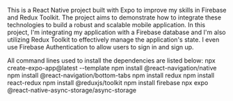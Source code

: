 This is a React Native project built with Expo to improve my skills in Firebase and Redux Toolkit. The project aims to demonstrate how to integrate these technologies to build a robust and scalable mobile application.
In this project, I'm integrating my application with a Firebase database and I'm also utilizing Redux Toolkit to effectively manage the application's state.
I even use Firebase Authentication to allow users to sign in and sign up.

All command lines used to install the dependencies are listed below:
npx create-expo-app@latest --template
npm install @react-navigation/native
npm install @react-navigation/bottom-tabs
npm install redux
npm install react-redux
npm install @reduxjs/toolkit
npm install firebase
npx expo @react-native-async-storage/async-storage
